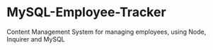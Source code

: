 # MySQL-Employee-Tracker
Content Management System for managing employees, using Node, Inquirer and MySQL
